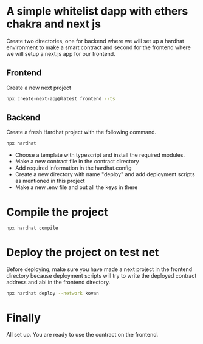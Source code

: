 # A simple whitelist dapp with ethers chakra and next js

Create two directories, one for backend where we will set up a hardhat environment to make a smart contract and second for the frontend where we will setup a next.js app for our frontend. 


## Frontend

Create a new next project

```bash
npx create-next-app@latest frontend --ts
```


## Backend

Create a fresh Hardhat project with the following command. 
```bash
npx hardhat
```
- Choose a template with typescript and install the required modules. 
- Make a new contract file in the contract directory 
- Add required information in the hardhat.config
- Create a new directory with name "deploy" and add deployment scripts as mentioned in this project
- Make a new .env file and put all the keys in there 

# Compile the project
```bash
npx hardhat compile
```

# Deploy the project on test net
Before deploying, make sure you have made a next project in the frontend directory because deployment scripts will try to write the deployed contract address and abi in the frontend directory.

```bash
npx hardhat deploy --network kovan
```

# Finally
All set up. You are ready to use the contract on the frontend. 



